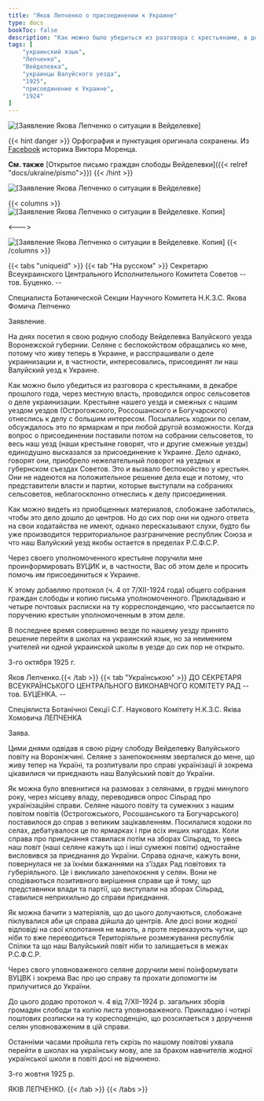 ```yaml
---
title: "Яков Лепченко о присоединении к Украине"
type: docs
bookToc: false
description: "Как можно было убедиться из разговора с крестьянами, в декабре прошлого года, через местную власть, проводился опрос сельсоветов о деле украинизации. Крестьяне нашего уезда и смежных с нашим уездом уездов (Острогожского, Россошанского и Богучарского) отнеслись к делу с большим интересом. Посылались ходоки по селам, обсуждалось это по ярмаркам и при любой другой возможности. Когда вопрос о присоединении поставили потом на собрании сельсоветов, то весь наш уезд (наши крестьяне говорят, что и другие смежные уезды) единодушно высказался за присоединение к Украине. Дело однако, говорят они, приобрело нежелательный поворот на уездных и губернском съездах Советов. Это и вызвало беспокойство у крестьян. Они не надеются на положительное решение дела еще и потому, что представители власти и партии, которые выступали на собраниях сельсоветов, неблагосклонно отнеслись к делу присоединения."
tags: [
    "украинский язык",
    "Лепченко",
    "Вейделевка",
    "украинцы Валуйского уезда",
    "1925",
    "присоединение к Украине",
    "1924"
]
---
```


![[Заявление Якова Лепченко о ситуации в Вейделевке]](/static/img/ukraine/leptshenko3.jpg "© Дмитро Дзюба, автор сайта «Порохівниця», 2021")

{{< hint danger >}}
Орфография и пунктуация оригинала сохранены. Из [Facebook](https://www.facebook.com/permalink.php?story_fbid=1193609571033114&id=100011522465763) историка Виктора Моренца.

**См. также** [Открытое письмо граждан слободы Вейделевки]({{< relref "docs/ukraine/pismo">}})
{{< /hint >}}

![[Заявление Якова Лепченко о ситуации в Вейделевке]](/static/img/ukraine/leptshenko.jpg "Фрагмент заявления Якова Лепченко и копия заявления")

{{< columns >}}
![[Заявление Якова Лепченко о ситуации в Вейделевке. Копия]](/static/img/ukraine/leptshenko1.jpg)

<--->

![[Заявление Якова Лепченко о ситуации в Вейделевке. Копия]](/static/img/ukraine/leptshenko2.jpg)
{{< /columns >}}

{{< tabs "uniqueid" >}}
{{< tab "На русском" >}} Секретарю Всеукраинского Центрального Исполнительного Комитета Советов -- тов. Буценко. --

Специалиста Ботанической Секции Научного Комитета Н.К.З.С. Якова Фомича Лепченко

Заявление.

На днях посетил я свою родную слободу Вейделевка Валуйского уезда Воронежской губернии. Селяне с беспокойством обращались ко мне, потому что живу теперь в Украине, и расспрашивали о деле украинизации и, в частности, интересовались, присоединят ли наш Валуйский уезд к Украине.

Как можно было убедиться из разговора с крестьянами, в декабре прошлого года, через местную власть, проводился опрос сельсоветов о деле украинизации. Крестьяне нашего уезда и смежных с нашим уездом уездов (Острогожского, Россошанского и Богучарского) отнеслись к делу с большим интересом. Посылались ходоки по селам, обсуждалось это по ярмаркам и при любой другой возможности. Когда вопрос о присоединении поставили потом на собрании сельсоветов, то весь наш уезд (наши крестьяне говорят, что и другие смежные уезды) единодушно высказался за присоединение к Украине. Дело однако, говорят они, приобрело нежелательный поворот на уездных и губернском съездах Советов. Это и вызвало беспокойство у крестьян. Они не надеются на положительное решение дела еще и потому, что представители власти и партии, которые выступали на собраниях сельсоветов, неблагосклонно отнеслись к делу присоединения.

Как можно видеть из приобщенных материалов, слобожане заботились, чтобы это дело дошло до центров. Но до сих пор они ни одного ответа на свои ходатайства не имеют, однако пересказывают слухи, будто бы уже производится территориальное разграничение республик Союза и что наш Валуйский уезд якобы остается в пределах Р.С.Ф.С.Р.

Через своего уполномоченного крестьяне поручили мне проинформировать ВУЦИК и, в частности, Вас об этом деле и просить помочь им присоединиться к Украине.

К этому добавляю протокол (ч. 4 от 7/XII-1924 года) общего собрания граждан слободы и копию письма уполномоченного. Прикладываю и четыре почтовых расписки на ту корреспонденцию, что рассылается по поручению крестьян уполномоченным в этом деле.

В последнее время совершенно везде по нашему уезду принято решение перейти в школах на украинский язык, но за неимением учителей ни одной украинской школы в уезде до сих пор не открыто.

3-го октября 1925 г. 

Яков Лепченко.{{< /tab >}}
{{< tab "Українською" >}} ДО СЕКРЕТАРЯ ВСЕУКРАЇНСЬКОГО ЦЕНТРАЛЬНОГО ВИКОНАВЧОГО КОМІТЕТУ РАД -- тов. БУЦЕНКА. --

Спеціялиста Ботанічноі Секції С.Г. Наукового Комітету Н.К.З.С. Яківа Хомовича ЛЕПЧЕНКА

Заява.

Цими днями одвідав я свою рідну слободу Вейделевку Валуйського повіту на Вороніжчині. Селяне з занепокоєнням зверталися до мене, що живу тепер на Україні, та розпитували про справі українізації й зокрема цікавилися чи приєднають наш Валуйський повіт до України.

Як можна було впевнитися на размовах з селянами, в грудні минулого року, через місцеву владу, переводився опрос Сільрад про українізаційні справи. Селяне нашого повіту та сумежних з нашим повітом повітів (Острогожського, Росошанського та Богучарського) поставилося до справ з великим зацікавленням. Посилалися ходоки по селах, дебатувалося це по ярмарках і при всіх инших нагодах. Коли справа про приєднання ставилася потім на зборах Сільрад, то увесь наш повіт (наші селяне кажуть що і інші сумежні повіти) одностайне висловився за приєднання до України. Справа одначе, кажуть вони, повернулася не за їхніми бажаннями на з'їздах Рад повітових та губеріяльного. Це і викликало занепокоєння у селян. Вони не сподіваються позитивного вирішення справи ще й тому, що представники влади та партії, що виступали на зборах Сільрад, ставилися неприхильно до справи приєднання. 

Як можна бачити з матеріялів, що до цього долучаються, слобожане піклувалися аби ця справа дійшла до центрів. Але досі вони жодної відповіді на свої клопотання не мають, а проте переказують чутки, що ніби то вже переводиться Територіяльне розмежування республік Спілки та що наш Валуйський повіт ніби то залищаеться в межах Р.С.Ф.С.Р. 

Через свого уповноваженого селяне доручили мені поінформувати ВУЦВК і зокрема Вас про цю справу та прохати допомогти ім прилучитися до України.

До цього додаю протокол ч. 4 від 7/XII-1924 р. загальних зборів громадян слободи та копію листа уповноваженого. Прикладаю і чотирі поштових розписки на ту коресподенцію, що розсилаеться з доручення селян уповноваженим в цій справи. 

Останніми часами пройшла геть скрізь по нашому повітові ухвала перейти в школах на українську мову, але за браком навчителів жодної української школи в повіті досі не відчинено.

3-го жовтня 1925 р. 

ЯКІВ ЛЕПЧЕНКО.
{{< /tab >}}
{{< /tabs >}}
